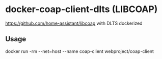 # docker-coap-client-dlts (LIBCOAP)
https://github.com/home-assistant/libcoap with DLTS dockerized

## Usage
docker run -rm --net=host --name coap-client webproject/coap-client